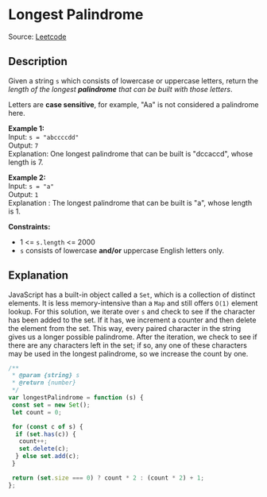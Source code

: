 # Longest Palindrome

Source: [Leetcode](https://leetcode.com/problems/longest-palindrome/)

## Description

Given a string `s` which consists of lowercase or uppercase letters, return the *length of the longest **palindrome** that can be built with those letters*.

Letters are **case sensitive**, for example, "Aa" is not considered a palindrome here.

**Example 1:**  
Input: `s = "abccccdd"`  
Output: `7`  
Explanation: One longest palindrome that can be built is "dccaccd", whose length is 7.

**Example 2:**  
Input: `s = "a"`  
Output: `1`  
Explanation : The longest palindrome that can be built is "a", whose length is 1.

**Constraints:**  

- 1 <= `s.length` <= 2000
- `s` consists of lowercase **and/or** uppercase English letters only.

## Explanation

JavaScript has a built-in object called a `Set`, which is a collection of distinct elements. It is less memory-intensive than a `Map` and still offers `O(1)` element lookup. For this solution, we iterate over `s` and check to see if the character has been added to the set. If it has, we increment a counter and then delete the element from the set. This way, every paired character in the string gives us a longer possible palindrome. After the iteration, we check to see if there are any characters left in the set; if so, any one of these characters may be used in the longest palindrome, so we increase the count by one.

```javascript
/**
 * @param {string} s
 * @return {number}
 */
var longestPalindrome = function (s) {
 const set = new Set();
 let count = 0;

 for (const c of s) {
  if (set.has(c)) {
   count++;
   set.delete(c);
  } else set.add(c);
 }

 return (set.size === 0) ? count * 2 : (count * 2) + 1;
};
```
